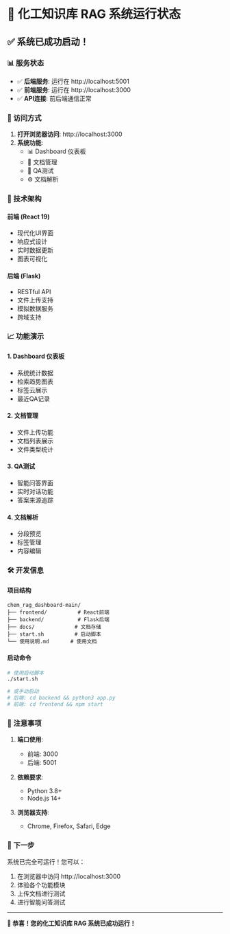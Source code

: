 # 🎉 化工知识库 RAG 系统运行状态

## ✅ 系统已成功启动！

### 📊 服务状态
- ✅ **后端服务**: 运行在 http://localhost:5001
- ✅ **前端服务**: 运行在 http://localhost:3000
- ✅ **API连接**: 前后端通信正常

### 🚀 访问方式

1. **打开浏览器访问**: http://localhost:3000
2. **系统功能**:
   - 📊 Dashboard 仪表板
   - 📁 文档管理
   - 🤖 QA测试
   - ⚙️ 文档解析

### 🔧 技术架构

#### 前端 (React 19)
- 现代化UI界面
- 响应式设计
- 实时数据更新
- 图表可视化

#### 后端 (Flask)
- RESTful API
- 文件上传支持
- 模拟数据服务
- 跨域支持

### 📈 功能演示

#### 1. Dashboard 仪表板
- 系统统计数据
- 检索趋势图表
- 标签云展示
- 最近QA记录

#### 2. 文档管理
- 文件上传功能
- 文档列表展示
- 文件类型统计

#### 3. QA测试
- 智能问答界面
- 实时对话功能
- 答案来源追踪

#### 4. 文档解析
- 分段预览
- 标签管理
- 内容编辑

### 🛠️ 开发信息

#### 项目结构
```
chem_rag_dashboard-main/
├── frontend/          # React前端
├── backend/           # Flask后端
├── docs/             # 文档存储
├── start.sh          # 启动脚本
└── 使用说明.md       # 使用文档
```

#### 启动命令
```bash
# 使用启动脚本
./start.sh

# 或手动启动
# 后端: cd backend && python3 app.py
# 前端: cd frontend && npm start
```

### 📝 注意事项

1. **端口使用**:
   - 前端: 3000
   - 后端: 5001

2. **依赖要求**:
   - Python 3.8+
   - Node.js 14+

3. **浏览器支持**:
   - Chrome, Firefox, Safari, Edge

### 🎯 下一步

系统已完全可运行！您可以：

1. 在浏览器中访问 http://localhost:3000
2. 体验各个功能模块
3. 上传文档进行测试
4. 进行智能问答测试

---

**🎉 恭喜！您的化工知识库 RAG 系统已成功运行！** 